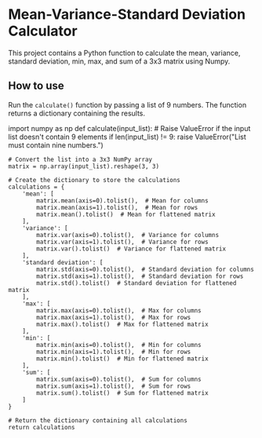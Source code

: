 

# Mean-Variance-Standard Deviation Calculator

This project contains a Python function to calculate the mean, variance, standard deviation, min, max, and sum of a 3x3 matrix using Numpy.

## How to use

Run the `calculate()` function by passing a list of 9 numbers. The function returns a dictionary containing the results.

import numpy as np
def calculate(input_list):
    # Raise ValueError if the input list doesn't contain 9 elements
    if len(input_list) != 9:
        raise ValueError("List must contain nine numbers.")

    # Convert the list into a 3x3 NumPy array
    matrix = np.array(input_list).reshape(3, 3)

    # Create the dictionary to store the calculations
    calculations = {
        'mean': [
            matrix.mean(axis=0).tolist(),  # Mean for columns
            matrix.mean(axis=1).tolist(),  # Mean for rows
            matrix.mean().tolist()  # Mean for flattened matrix
        ],
        'variance': [
            matrix.var(axis=0).tolist(),  # Variance for columns
            matrix.var(axis=1).tolist(),  # Variance for rows
            matrix.var().tolist()  # Variance for flattened matrix
        ],
        'standard deviation': [
            matrix.std(axis=0).tolist(),  # Standard deviation for columns
            matrix.std(axis=1).tolist(),  # Standard deviation for rows
            matrix.std().tolist()  # Standard deviation for flattened matrix
        ],
        'max': [
            matrix.max(axis=0).tolist(),  # Max for columns
            matrix.max(axis=1).tolist(),  # Max for rows
            matrix.max().tolist()  # Max for flattened matrix
        ],
        'min': [
            matrix.min(axis=0).tolist(),  # Min for columns
            matrix.min(axis=1).tolist(),  # Min for rows
            matrix.min().tolist()  # Min for flattened matrix
        ],
        'sum': [
            matrix.sum(axis=0).tolist(),  # Sum for columns
            matrix.sum(axis=1).tolist(),  # Sum for rows
            matrix.sum().tolist()  # Sum for flattened matrix
        ]
    }

    # Return the dictionary containing all calculations
    return calculations
